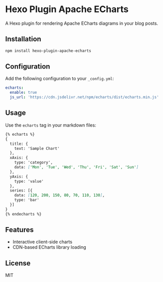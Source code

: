 # Hexo Plugin Apache ECharts

A Hexo plugin for rendering Apache ECharts diagrams in your blog posts.

## Installation

```bash
npm install hexo-plugin-apache-echarts
```

## Configuration

Add the following configuration to your `_config.yml`:

```yaml
echarts:
  enable: true
  js_url: 'https://cdn.jsdelivr.net/npm/echarts/dist/echarts.min.js'
```

## Usage

Use the `echarts` tag in your markdown files:

```markdown
{% echarts %}
{
  title: {
    text: 'Sample Chart'
  },
  xAxis: {
    type: 'category',
    data: ['Mon', 'Tue', 'Wed', 'Thu', 'Fri', 'Sat', 'Sun']
  },
  yAxis: {
    type: 'value'
  },
  series: [{
    data: [120, 200, 150, 80, 70, 110, 130],
    type: 'bar'
  }]
}
{% endecharts %}
```

## Features

- Interactive client-side charts
- CDN-based ECharts library loading

## License

MIT